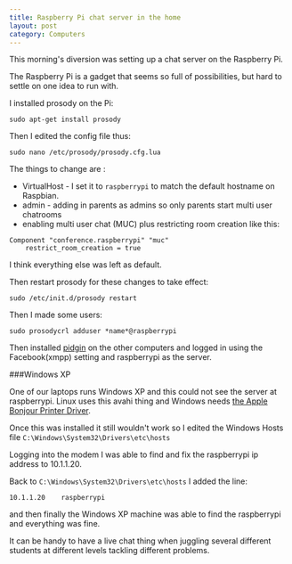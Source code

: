 ```yaml
---
title: Raspberry Pi chat server in the home
layout: post
category: Computers
---
```


This morning's diversion was setting up a chat server on the Raspberry Pi.

The Raspberry Pi is a gadget that seems so full of possibilities, but hard to settle on one idea to run with.

I installed prosody on the Pi:

```
sudo apt-get install prosody
```

Then I edited the config file thus:

```
sudo nano /etc/prosody/prosody.cfg.lua
```

The things to change are :

* VirtualHost - I set it to `raspberrypi` to match the default hostname on Raspbian.
* admin - adding in parents as admins so only parents start multi user chatrooms
* enabling multi user chat (MUC) plus restricting room creation like this:

```
Component "conference.raspberrypi" "muc"
    restrict_room_creation = true
```

I think everything else was left as default.

Then restart prosody for these changes to take effect:

```
sudo /etc/init.d/prosody restart
```

Then I made some users:

```
sudo prosodycrl adduser *name*@raspberrypi
```

Then installed [pidgin](http://www.pidgin.im) on the other computers and logged in using the Facebook(xmpp) setting and raspberrypi as the server.

###Windows XP

One of our laptops runs Windows XP and this could not see the server at raspberrypi.  Linux uses this avahi thing and Windows needs [the Apple Bonjour Printer Driver](https://support.apple.com/kb/DL999).  

Once this was installed it still wouldn't work so I edited the Windows Hosts file `C:\Windows\System32\Drivers\etc\hosts`

Logging into the modem I was able to find and fix the raspberrypi ip address to 10.1.1.20.

Back to `C:\Windows\System32\Drivers\etc\hosts` I added the line:

```
10.1.1.20    raspberrypi
```

and then finally the Windows XP machine was able to find the raspberrypi and everything was fine.

It can be handy to have a live chat thing when juggling several different students at different levels tackling different problems.

